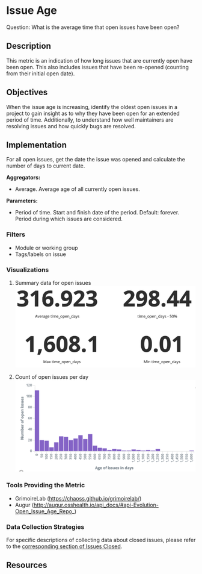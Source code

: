 # Issue Age

Question: What is the average time that open issues have been open?

## Description
This metric is an indication of how long issues that are currently open have been open. This also includes issues that have been re-opened (counting from their initial open date).

## Objectives
When the issue age is increasing, identify the oldest open issues in a project to gain insight as to why they have been open for an extended period of time. Additionally, to understand how well maintainers are resolving issues and how quickly bugs are resolved. 

## Implementation
For all open issues, get the date the issue was opened and calculate the number of days to current date.

**Aggregators:**
* Average. Average age of all currently open issues.

**Parameters:**
* Period of time. Start and finish date of the period. Default: forever.
 Period during which issues are considered.

### Filters
* Module or working group
* Tags/labels on issue

### Visualizations

1. Summary data for open issues
![Summary data for open issues](./images/open_issue_data.png)

2. Count of open issues per day
![Count of open issues per day](./images/open_issue_count_timeseries.png)

### Tools Providing the Metric

* GrimoireLab (https://chaoss.github.io/grimoirelab/)
* Augur (http://augur.osshealth.io/api_docs/#api-Evolution-Open_Issue_Age_Repo_)

### Data Collection Strategies 

For specific descriptions of collecting data about closed issues, please refer to the [corresponding section of Issues Closed](./Issues_Closed.md#data-collection-strategies).

## Resources
